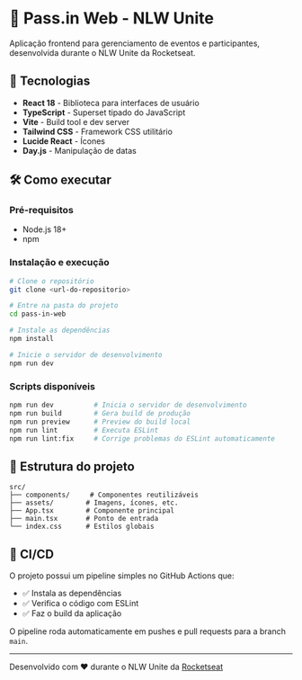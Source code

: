 # 🎫 Pass.in Web - NLW Unite

Aplicação frontend para gerenciamento de eventos e participantes, desenvolvida durante o NLW Unite da Rocketseat.

## 🚀 Tecnologias

- **React 18** - Biblioteca para interfaces de usuário
- **TypeScript** - Superset tipado do JavaScript
- **Vite** - Build tool e dev server
- **Tailwind CSS** - Framework CSS utilitário
- **Lucide React** - Ícones
- **Day.js** - Manipulação de datas

## 🛠️ Como executar

### Pré-requisitos

- Node.js 18+
- npm

### Instalação e execução

```bash
# Clone o repositório
git clone <url-do-repositorio>

# Entre na pasta do projeto
cd pass-in-web

# Instale as dependências
npm install

# Inicie o servidor de desenvolvimento
npm run dev
```

### Scripts disponíveis

```bash
npm run dev          # Inicia o servidor de desenvolvimento
npm run build        # Gera build de produção
npm run preview      # Preview do build local
npm run lint         # Executa ESLint
npm run lint:fix     # Corrige problemas do ESLint automaticamente
```

## 📁 Estrutura do projeto

```
src/
├── components/     # Componentes reutilizáveis
├── assets/        # Imagens, ícones, etc.
├── App.tsx        # Componente principal
├── main.tsx       # Ponto de entrada
└── index.css      # Estilos globais
```

## 🔄 CI/CD

O projeto possui um pipeline simples no GitHub Actions que:

- ✅ Instala as dependências
- ✅ Verifica o código com ESLint
- ✅ Faz o build da aplicação

O pipeline roda automaticamente em pushes e pull requests para a branch `main`.

---

Desenvolvido com ❤️ durante o NLW Unite da [Rocketseat](https://rocketseat.com.br)

